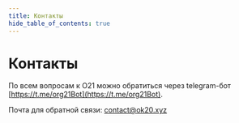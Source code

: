 ```yaml
---
title: Контакты
hide_table_of_contents: true
---
```


# Контакты

По всем вопросам к О21 можно обратиться через telegram-бот [https://t.me/org21Bot](https://t.me/org21Bot).

Почта для обратной связи: [contact@ok20.xyz](mailto:contact@ok20.xyz)